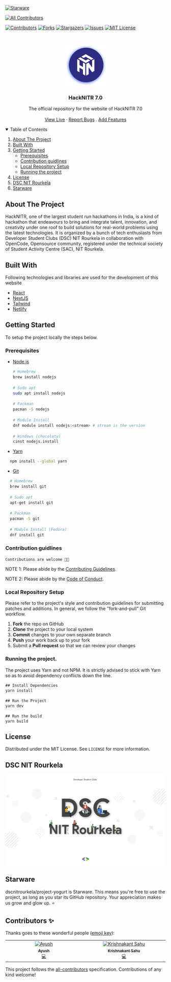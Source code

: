 [![Starware](https://img.shields.io/badge/Starware-⭐-black?labelColor=f9b00d)](https://github.com/zepfietje/starware)
<!-- ALL-CONTRIBUTORS-BADGE:START - Do not remove or modify this section -->
[![All Contributors](https://img.shields.io/badge/all_contributors-2-orange.svg?style=flat-square)](#contributors-)
<!-- ALL-CONTRIBUTORS-BADGE:END -->

[![Contributors][contributors-shield]][contributors-url]
[![Forks][forks-shield]][forks-url]
[![Stargazers][stars-shield]][stars-url]
[![Issues][issues-shield]][issues-url]
[![MIT License][license-shield]][license-url]

<br />
<p align="center">
  <a href="https://github.com/dscnitrourkela/project-yogurt">
    <img src="public/logo.png" alt="Logo" width="130">
  </a>

  <h3 align="center">HackNITR 7.0</h3>

  <p align="center">
    The official repository for the website of HackNITR 7.0
    <br />
    <br />
    <a href="https://hacknitr.com">View Live</a>
    ·
    <a href="https://github.com/dscnitrourkela/project-yogurt/issues">Report Bugs</a>
    .
    <a href="https://github.com/dscnitrourkela/project-yogurt/issues">Add Features</a>
  </p>
</p>

<!-- TABLE OF CONTENTS -->
<details open="open">
  <summary>Table of Contents</summary>
  <ol>
    <li>
      <a href="#about-the-project">About The Project</a>
      <ul>
      </ul>
        <li><a href="#built-with">Built With</a></li>
    </li>
    <li>
      <a href="#getting-started">Getting Started</a>
      <ul>
        <li><a href="#prerequisites">Prerequisites</a></li>
        <li><a href="#contribution-guidlines">Contribution guidlines</a></li>
        <li><a href="#local-repository-setup">Local Repository Setup</a></li>
        <li><a href="#running-the-project">Running the project</a></li>
      </ul>
    </li>
    <li><a href="#license">License</a></li>
    <li><a href="#dsc-nit-rourkela">DSC NIT Rourkela</a></li>
    <li><a href="#starware">Starware</a></li>
  </ol>
</details>

## About The Project

HackNITR, one of the largest student run hackathons in India, is a kind of hackathon that endeavours to bring and integrate talent, innovation, and creativity under one roof to build solutions for real-world problems using the latest technologies. It is organized by a bunch of tech enthusiasts from Developer Student Clubs (DSC) NIT Rourkela in collaboration with OpenCode, Opensource community, registered under the technical society of Student Activity Centre (SAC), NIT Rourkela.

## Built With

Following technologies and libraries are used for the development of this website

- [React]()
- [NextJS]()
- [Tailwind]()
- [Netlify]()

## Getting Started

To setup the project locally the steps below.

### Prerequisites

- [Node.js](https://nodejs.org/en/download/)

  ```sh
  # Homebrew
  brew install nodejs

  # Sudo apt
  sudo apt install nodejs

  # Packman
  pacman -S nodejs

  # Module Install
  dnf module install nodejs:<stream> # stream is the version

  # Windows (chocolaty)
  cinst nodejs.install

  ```

- [Yarn](https://classic.yarnpkg.com/en/docs/install/)

```sh
  npm install --global yarn
```

- [Git](https://git-scm.com/downloads)

```sh
  # Homebrew
  brew install git

  # Sudo apt
  apt-get install git

  # Packman
  pacman -S git

  # Module Install (Fedora)
  dnf install git

```

### Contribution guidlines

`Contributions are welcome 🎉🎉`

NOTE 1: Please abide by the [Contributing Guidelines][contributing-guidelines].

NOTE 2: Please abide by the [Code of Conduct][code-of-conduct].

### Local Repository Setup

Please refer to the project's style and contribution guidelines for submitting patches and additions. In general, we follow the "fork-and-pull" Git workflow.

1.  **Fork** the repo on GitHub
2.  **Clone** the project to your local system
3.  **Commit** changes to your own separate branch
4.  **Push** your work back up to your fork
5.  Submit a **Pull request** so that we can review your changes

### Running the project.

The project uses Yarn and not NPM. It is strictly advised to stick with Yarn so as to avoid dependency conflicts down the line.

```
## Install Dependencies
yarn install

## Run the Project
yarn dev

## Run the build
yarn build

```

## License

Distributed under the MIT License. See `LICENSE` for more information.

## DSC NIT Rourkela

[![DSC NIT Rourkela][dsc-nitrourkela]](https://dscnitrourkela.org)

## Starware

dscnitrourkela/project-yogurt is Starware.
This means you're free to use the project, as long as you star its GitHub repository.
Your appreciation makes us grow and glow up. ⭐

<!-- MARKDOWN LINKS & IMAGES -->
<!-- https://www.markdownguide.org/basic-syntax/#reference-style-links -->

[contributors-shield]: https://img.shields.io/github/contributors/dscnitrourkela/project-yogurt?style=for-the-badge
[contributors-url]: https://github.com/dscnitrourkela/project-yogurt/graphs/contributors
[forks-shield]: https://img.shields.io/github/forks/dscnitrourkela/project-yogurt?style=for-the-badge
[forks-url]: https://github.com/dscnitrourkela/project-yogurt/network/members
[stars-shield]: https://img.shields.io/github/stars/dscnitrourkela/project-yogurt?style=for-the-badge
[stars-url]: https://github.com/dscnitrourkela/project-yogurt/stargazers
[issues-shield]: https://img.shields.io/github/issues/dscnitrourkela/project-yogurt?style=for-the-badge
[issues-url]: https://github.com/dscnitrourkela/project-yogurt/issues
[license-shield]: https://img.shields.io/github/license/dscnitrourkela/project-yogurt?style=for-the-badge
[license-url]: ./LICENSE
[dsc-nitrourkela]: public/repoCover.png
[code-of-conduct]: ./CODE_OF_CONDUCT.md
[contributing-guidelines]: ./CONTRIBUTING.md

## Contributors ✨

Thanks goes to these wonderful people ([emoji key](https://allcontributors.org/docs/en/emoji-key)):

<!-- ALL-CONTRIBUTORS-LIST:START - Do not remove or modify this section -->
<!-- prettier-ignore-start -->
<!-- markdownlint-disable -->
<table>
  <tbody>
    <tr>
      <td align="center" valign="top" width="14.28%"><a href="https://ayussh.vercel.app/"><img src="https://avatars.githubusercontent.com/u/135319056?v=4?s=100" width="100px;" alt="Ayush"/><br /><sub><b>Ayush</b></sub></a><br /><a href="https://github.com/dscnitrourkela/project-yogurt/commits?author=ayussh-2" title="Code">💻</a></td>
      <td align="center" valign="top" width="14.28%"><a href="https://github.com/Amphere1"><img src="https://avatars.githubusercontent.com/u/185503757?v=4?s=100" width="100px;" alt="Krishnakant Sahu"/><br /><sub><b>Krishnakant Sahu</b></sub></a><br /><a href="https://github.com/dscnitrourkela/project-yogurt/commits?author=Amphere1" title="Code">💻</a></td>
    </tr>
  </tbody>
</table>

<!-- markdownlint-restore -->
<!-- prettier-ignore-end -->

<!-- ALL-CONTRIBUTORS-LIST:END -->

This project follows the [all-contributors](https://github.com/all-contributors/all-contributors) specification. Contributions of any kind welcome!
